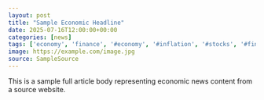 ```yaml
---
layout: post
title: "Sample Economic Headline"
date: 2025-07-16T12:00:00+00:00
categories: [news]
tags: ['economy', 'finance', '#economy', '#inflation', '#stocks', '#finance', '#policy']
image: https://example.com/image.jpg
source: SampleSource
---
```


This is a sample full article body representing economic news content from a source website.
